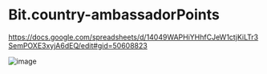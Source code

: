 # Bit.country-ambassadorPoints

https://docs.google.com/spreadsheets/d/14049WAPHiYHhfCJeW1ctjKiLTr3SemPOXE3xyjA6dEQ/edit#gid=50608823


![image](https://user-images.githubusercontent.com/82648558/149664293-8707f3dd-2132-4332-9bd4-80608fe93265.png)
